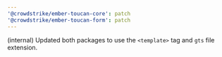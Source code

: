 ```yaml
---
'@crowdstrike/ember-toucan-core': patch
'@crowdstrike/ember-toucan-form': patch
---
```


(internal) Updated both packages to use the `<template>` tag and `gts` file extension.
